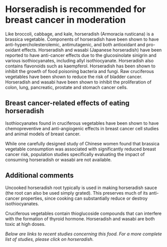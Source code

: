 

#  Horseradish is recommended for breast cancer in moderation 

Like broccoli, cabbage, and kale, horseradish (Armoracia rusticana) is a brassica vegetable. Components of horseradish have been shown to have anti-hypercholesterolemic, antimutagenic, and both antioxidant and pro-oxidant effects. Horseradish and wasabi (Japanese horseradish) have been reported to have anti-cancer effects due to the glucosinolate sinigrin and various isothiocyanates, including allyl isothiocyanate. Horseradish also contains flavonoids such as kaempferol. Horseradish has been shown to inhibit the growth of food poisoning bacteria and fungi. Raw cruciferous vegetables have been shown to reduce the risk of bladder cancer. Horseradish and wasabi have been shown to inhibit the proliferation of colon, lung, pancreatic, prostate and stomach cancer cells.

## Breast cancer-related effects of eating horseradish 

Isothiocyanates found in cruciferous vegetables have been shown to have chemopreventive and anti-angiogenic effects in breast cancer cell studies and animal models of breast cancer.

While one carefully designed study of Chinese women found that brassica vegetable consumption was associated with significantly reduced breast cancer risk, population studies specifically evaluating the impact of consuming horseradish or wasabi are not available.

## Additional comments

Uncooked horseradish root typically is used in making horseradish sauce (the root can also be used simply grated). This preserves much of its anti-cancer properties, since cooking can substantially reduce or destroy isothiocyanates.

Cruciferous vegetables contain thioglucoside compounds that can interfere with the formation of thyroid hormone. Horseradish and wasabi are both toxic at high doses.

_Below are links to recent studies concerning this food. For a more complete list of studies, please click on horseradish._


  


